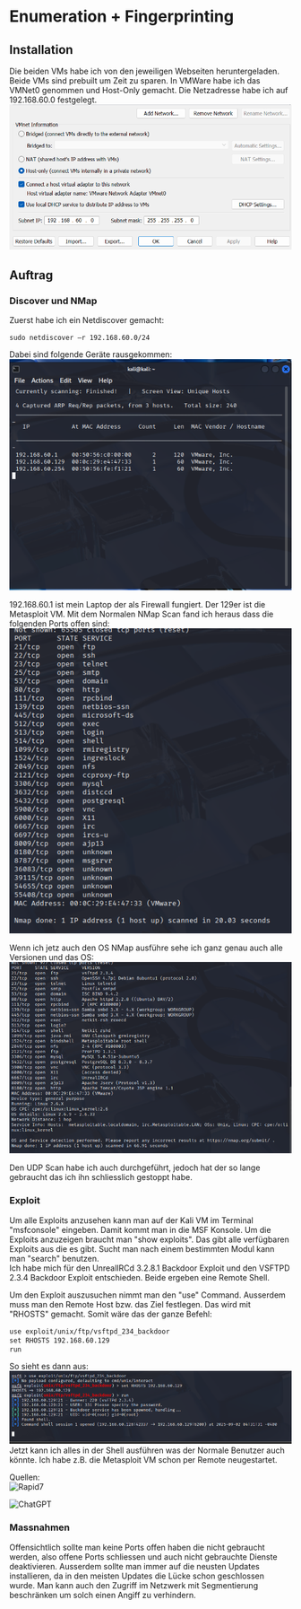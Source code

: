 # Enumeration + Fingerprinting

## Installation
Die beiden VMs habe ich von den jeweiligen Webseiten heruntergeladen. Beide VMs sind prebuilt um Zeit zu sparen.
In VMWare habe ich das VMNet0 genommen und Host-Only gemacht. Die Netzadresse habe ich auf 192.168.60.0 festgelegt.
![](Netzkonfiguration.png)

## Auftrag
### Discover und NMap
Zuerst habe ich ein Netdiscover gemacht:
```
sudo netdiscover –r 192.168.60.0/24
```
Dabei sind folgende Geräte rausgekommen:
![](Netdiscover.png)

192.168.60.1 ist mein Laptop der als Firewall fungiert. Der 129er ist die Metasploit VM.
Mit dem Normalen NMap Scan fand ich heraus dass die folgenden Ports offen sind:
![](NMAP.png)

Wenn ich jetz auch den OS NMap ausführe sehe ich ganz genau auch alle Versionen und das OS:
![](NMAP_OS.png)

Den UDP Scan habe ich auch durchgeführt, jedoch hat der so lange gebraucht das ich ihn schliesslich gestoppt habe.

### Exploit
Um alle Exploits anzusehen kann man auf der Kali VM im Terminal "msfconsole" eingeben. Damit kommt man in die MSF Konsole. Um die Exploits anzuzeigen braucht man "show exploits". Das gibt alle verfügbaren Exploits aus die es gibt. Sucht man nach einem bestimmten Modul kann man "search" benutzen.<br> 
Ich habe mich für den UnrealIRCd 3.2.8.1 Backdoor Exploit und den VSFTPD 2.3.4 Backdoor Exploit entschieden. Beide ergeben eine Remote Shell.<br>

Um den Exploit auszusuchen nimmt man den "use" Command. Ausserdem muss man den Remote Host bzw. das Ziel festlegen. Das wird mit "RHOSTS" gemacht. Somit wäre das der ganze Befehl:
```
use exploit/unix/ftp/vsftpd_234_backdoor
set RHOSTS 192.168.60.129
run
```
So sieht es dann aus:
![](Backdoor.png)
Jetzt kann ich alles in der Shell ausführen was der Normale Benutzer auch könnte. Ich habe z.B. die Metasploit VM schon per Remote neugestartet. <br>

Quellen:<br>
![Rapid7](https://docs.rapid7.com/metasploit/manual-exploitation/)

![ChatGPT](https://chatgpt.com/)

### Massnahmen
Offensichtlich sollte man keine Ports offen haben die nicht gebraucht werden, also offene Ports schliessen und auch nicht gebrauchte Dienste deaktivieren. Ausserdem sollte man immer auf die neusten Updates installieren, da in den meisten Updates die Lücke schon geschlossen wurde. Man kann auch den Zugriff im Netzwerk mit Segmentierung beschränken um solch einen Angiff zu verhindern.